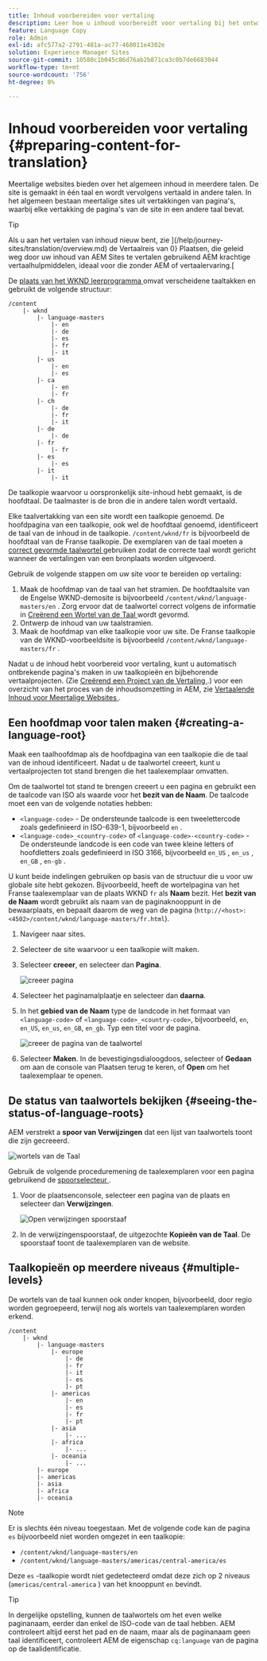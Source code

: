 ```yaml
---
title: Inhoud voorbereiden voor vertaling
description: Leer hoe u inhoud voorbereidt voor vertaling bij het ontwikkelen van meertalige websites.
feature: Language Copy
role: Admin
exl-id: afc577a2-2791-481a-ac77-468011e4302e
solution: Experience Manager Sites
source-git-commit: 10580c1b045c86d76ab2b871ca3c0b7de6683044
workflow-type: tm+mt
source-wordcount: '756'
ht-degree: 0%

---
```


# Inhoud voorbereiden voor vertaling {#preparing-content-for-translation}

Meertalige websites bieden over het algemeen inhoud in meerdere talen. De site is gemaakt in één taal en wordt vervolgens vertaald in andere talen. In het algemeen bestaan meertalige sites uit vertakkingen van pagina&#39;s, waarbij elke vertakking de pagina&#39;s van de site in een andere taal bevat.

>[!TIP]
>
>Als u aan het vertalen van inhoud nieuw bent, zie ](/help/journey-sites/translation/overview.md) de Vertaalreis van 0} Plaatsen, die geleid weg door uw inhoud van AEM Sites te vertalen gebruikend AEM krachtige vertaalhulpmiddelen, ideaal voor die zonder AEM of vertaalervaring.[

De [ plaats van het WKND leerprogramma ](/help/implementing/developing/introduction/develop-wknd-tutorial.md) omvat verscheidene taaltakken en gebruikt de volgende structuur:

```text
/content
    |- wknd
        |- language-masters
            |- en
            |- de
            |- es
            |- fr
            |- it
        |- us
            |- en
            |- es
        |- ca
            |- en
            |- fr
        |- ch
            |- de
            |- fr
            |- it
        |- de
            |- de
        |- fr
            |- fr
        |- es
            |- es
        |- it
            |- it
```

De taalkopie waarvoor u oorspronkelijk site-inhoud hebt gemaakt, is de hoofdtaal. De taalmaster is de bron die in andere talen wordt vertaald.

Elke taalvertakking van een site wordt een taalkopie genoemd. De hoofdpagina van een taalkopie, ook wel de hoofdtaal genoemd, identificeert de taal van de inhoud in de taalkopie. `/content/wknd/fr` is bijvoorbeeld de hoofdtaal van de Franse taalkopie. De exemplaren van de taal moeten a [ correct gevormde taalwortel ](preparation.md#creating-a-language-root) gebruiken zodat de correcte taal wordt gericht wanneer de vertalingen van een bronplaats worden uitgevoerd.

Gebruik de volgende stappen om uw site voor te bereiden op vertaling:

1. Maak de hoofdmap van de taal van het stramien. De hoofdtaalsite van de Engelse WKND-demosite is bijvoorbeeld `/content/wknd/language-masters/en` . Zorg ervoor dat de taalwortel correct volgens de informatie in [ Creërend een Wortel van de Taal ](preparation.md#creating-a-language-root) wordt gevormd.
1. Ontwerp de inhoud van uw taalstramien.
1. Maak de hoofdmap van elke taalkopie voor uw site. De Franse taalkopie van de WKND-voorbeeldsite is bijvoorbeeld `/content/wknd/language-masters/fr` .

Nadat u de inhoud hebt voorbereid voor vertaling, kunt u automatisch ontbrekende pagina&#39;s maken in uw taalkopieën en bijbehorende vertaalprojecten. (Zie [ Creërend een Project van de Vertaling ](managing-projects.md).) voor een overzicht van het proces van de inhoudsomzetting in AEM, zie [ Vertaalende Inhoud voor Meertalige Websites ](overview.md).

## Een hoofdmap voor talen maken {#creating-a-language-root}

Maak een taalhoofdmap als de hoofdpagina van een taalkopie die de taal van de inhoud identificeert. Nadat u de taalwortel creeert, kunt u vertaalprojecten tot stand brengen die het taalexemplaar omvatten.

Om de taalwortel tot stand te brengen creeert u een pagina en gebruikt een de taalcode van ISO als waarde voor het **bezit van de Naam**. De taalcode moet een van de volgende notaties hebben:

* `<language-code>` - De ondersteunde taalcode is een tweelettercode zoals gedefinieerd in ISO-639-1, bijvoorbeeld `en` .
* `<language-code>_<country-code>` of `<language-code>-<country-code>` - De ondersteunde landcode is een code van twee kleine letters of hoofdletters zoals gedefinieerd in ISO 3166, bijvoorbeeld `en_US` , `en_us` , `en_GB` , `en-gb` .

U kunt beide indelingen gebruiken op basis van de structuur die u voor uw globale site hebt gekozen. Bijvoorbeeld, heeft de wortelpagina van het Franse taalexemplaar van de plaats WKND `fr` als **Naam** bezit. Het **bezit van de Naam** wordt gebruikt als naam van de paginaknooppunt in de bewaarplaats, en bepaalt daarom de weg van de pagina (`http://<host>:<4502>/content/wknd/language-masters/fr.html`).

1. Navigeer naar sites.
1. Selecteer de site waarvoor u een taalkopie wilt maken.
1. Selecteer **creeer**, en selecteer dan **Pagina**.

   ![ creeer pagina ](../assets/create-page.png)

1. Selecteer het paginamalplaatje en selecteer dan **daarna**.
1. In het **gebied van de Naam** type de landcode in het formaat van `<language-code>` of `<language-code>_<country-code>`, bijvoorbeeld, `en`, `en_US`, `en_us`, `en_GB`, `en_gb`. Typ een titel voor de pagina.

   ![ creeer de pagina van de taalwortel ](../assets/create-language-root.png)

1. Selecteer **Maken**. In de bevestigingsdialoogdoos, selecteer of **Gedaan** om aan de console van Plaatsen terug te keren, of **Open** om het taalexemplaar te openen.

## De status van taalwortels bekijken {#seeing-the-status-of-language-roots}

AEM verstrekt a **spoor van Verwijzingen** dat een lijst van taalwortels toont die zijn gecreeerd.

![ wortels van de Taal ](../assets/language-roots.png)

Gebruik de volgende proceduremening de taalexemplaren voor een pagina gebruikend de [ spoorselecteur ](/help/sites-cloud/authoring/basic-handling.md#rail-selector).

1. Voor de plaatsenconsole, selecteer een pagina van de plaats en selecteer dan **Verwijzingen**.

   ![ Open verwijzingen spoorstaaf ](../assets/opening-references-rail.png)

1. In de verwijzingenspoorstaaf, de uitgezochte **Kopieën van de Taal**. De spoorstaaf toont de taalexemplaren van de website.

## Taalkopieën op meerdere niveaus {#multiple-levels}

De wortels van de taal kunnen ook onder knopen, bijvoorbeeld, door regio worden gegroepeerd, terwijl nog als wortels van taalexemplaren worden erkend.

```text
/content
    |- wknd
        |- language-masters
            |- europe
                |- de
                |- fr
                |- it
                |- es
                ]- pt
            |- americas
                |- en
                |- es
                |- fr
                |- pt
            |- asia
                |- ...
            |- africa
                |- ...
            |- oceania
                |- ...
        |- europe
        |- americas
        |- asia
        |- africa
        |- oceania            
```

>[!NOTE]
>
>Er is slechts één niveau toegestaan. Met de volgende code kan de pagina `es` bijvoorbeeld niet worden omgezet in een taalkopie:
>
>* `/content/wknd/language-masters/en`
>* `/content/wknd/language-masters/americas/central-america/es`
>
> Deze `es` -taalkopie wordt niet gedetecteerd omdat deze zich op 2 niveaus (`americas/central-america` ) van het knooppunt `en` bevindt.

>[!TIP]
>
>In dergelijke opstelling, kunnen de taalwortels om het even welke paginanaam, eerder dan enkel de ISO-code van de taal hebben. AEM controleert altijd eerst het pad en de naam, maar als de paginanaam geen taal identificeert, controleert AEM de eigenschap `cq:language` van de pagina op de taalidentificatie.
